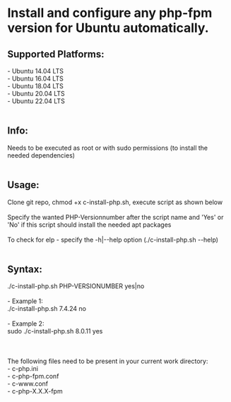 # Install and configure any php-fpm version for Ubuntu automatically.

<h2>Supported Platforms:</h2>
  - Ubuntu 14.04 LTS</br>
  - Ubuntu 16.04 LTS</br>
  - Ubuntu 18.04 LTS</br>
  - Ubuntu 20.04 LTS</br>
  - Ubuntu 22.04 LTS</br>
</br>
<h2>Info:</h2>
Needs to be executed as root or with sudo permissions (to install the needed dependencies)</br>
</br>
<h2>Usage:</h2>
Clone git repo, chmod +x c-install-php.sh, execute script as shown below</br>
</br>
Specify the wanted PHP-Versionnumber after the script name and 'Yes' or 'No' if this script should install the needed apt packages</br>
</br>
To check for elp - specify the -h|--help option (./c-install-php.sh --help)</br>
</br>
<h2>Syntax:</h2>
./c-install-php.sh PHP-VERSIONUMBER yes|no<br/>
</br>
	- Example 1:</br>
		./c-install-php.sh 7.4.24 no</br>
</br>
	- Example 2:</br>
		sudo ./c-install-php.sh 8.0.11 yes</br>
</br>
</br>
</br>
The following files need to be present in your current work directory:</br>
- c-php.ini</br>
- c-php-fpm.conf</br> 
- c-www.conf</br>
- c-php-X.X.X-fpm</br>
</br>
